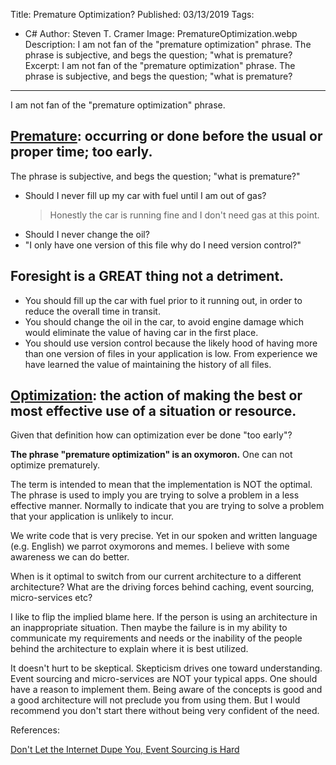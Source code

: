 Title: Premature Optimization?
Published: 03/13/2019
Tags: 
  - C#
Author: Steven T. Cramer
Image: PrematureOptimization.webp
Description: I am not fan of the "premature optimization" phrase. The phrase is subjective, and begs the question; "what is premature?
Excerpt: I am not fan of the "premature optimization" phrase. The phrase is subjective, and begs the question; "what is premature?
---

I am not fan of the "premature optimization" phrase.

## [Premature](https://www.google.com/search?q=Dictionary#dobs=premature): occurring or done before the usual or proper time; too early.

The phrase is subjective, and begs the question; "what is premature?" 
* Should I never fill up my car with fuel until I am out of gas? 
  > Honestly the car is running fine and I don't need gas at this point.  
* Should I never change the oil?  
* "I only have one version of this file why do I need version control?"
  
## Foresight is a GREAT thing not a detriment.

* You should fill up the car with fuel prior to it running out, in order to reduce the overall time in transit.
* You should change the oil in the car, to avoid engine damage which would eliminate the value of having car in the first place.
* You should use version control because the likely hood of having more than one version of files in your application is low. From experience we have learned the value of maintaining the history of all files.

## [Optimization](https://www.google.com/search?q=Dictionary#dobs=optimization): the action of making the best or most effective use of a situation or resource.

Given that definition how can optimization ever be done "too early"? 

**The phrase "premature optimization" is an oxymoron.** One can not optimize prematurely.

The term is intended to mean that the implementation is NOT the optimal.  The phrase is used to imply you are trying to solve a problem in a less effective manner.  Normally to indicate that you are trying to solve a problem that your application is unlikely to incur.

We write code that is very precise. Yet in our spoken and written language (e.g. English) we parrot oxymorons and memes. I believe with some awareness we can do better.

When is it optimal to switch from our current architecture to a different architecture? What are the driving forces behind caching, event sourcing, micro-services etc?

I like to flip the implied blame here. If the person is using an architecture in an inappropriate situation.  Then maybe the failure is in my ability to communicate my requirements and needs or the inability of the people behind the architecture to explain where it is best utilized.

It doesn't hurt to be skeptical. Skepticism drives one toward understanding. Event sourcing and micro-services are NOT your typical apps.  One should have a reason to implement them.  Being aware of the concepts is good and a good architecture will not preclude you from using them.  But I would recommend you don't start there without being very confident of the need.

References:

[Don't Let the Internet Dupe You, Event Sourcing is Hard](https://chriskiehl.com/article/event-sourcing-is-hard?__s=bcwnrs3bhsrct6tnonsh)
